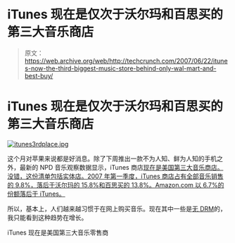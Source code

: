# iTunes 现在是仅次于沃尔玛和百思买的第三大音乐商店

> 原文：<https://web.archive.org/web/http://techcrunch.com/2007/06/22/itunes-now-the-third-biggest-music-store-behind-only-wal-mart-and-best-buy/>

# iTunes 现在是仅次于沃尔玛和百思买的第三大音乐商店

[![itunes3rdplace.jpg](img/5421977f7dd41507fee532c453473d9c.png)](https://web.archive.org/web/20210226081607/http://old.crunchgear.com/wp-content/uploads/itunes3rdplace.jpg "itunes3rdplace.jpg")

这个月对苹果来说都是好消息。除了下周推出一款不为人知、鲜为人知的手机之外，最新的 NPD 音乐观察数据显示，iTunes 商店[现在是美国第三大音乐商店。没错，这份清单包括实体店。2007 年第一季度，iTunes 商店占有全部音乐销售的 9.8%，落后于沃尔玛的 15.8%和百思买的 13.8%。Amazon.com 以 6.7%的份额落后于 iTunes。](https://web.archive.org/web/20210226081607/http://crunchgear.com/2007/05/11/apple-hints-at-itms-video-rentals-other-stuff/)

所以，基本上，人们越来越习惯于在网上购买音乐。现在其中一些是[无 DRM](https://web.archive.org/web/20210226081607/http://crunchgear.com/2007/06/21/drm-free-music-sales-good-for-emi/)的，我只能看到这种趋势在增长。

iTunes 现在是美国第三大音乐零售商